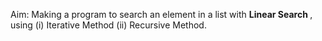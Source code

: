 Aim: Making a program to search an element in a list with <b> Linear Search </b>, using (i) Iterative Method (ii) Recursive Method.